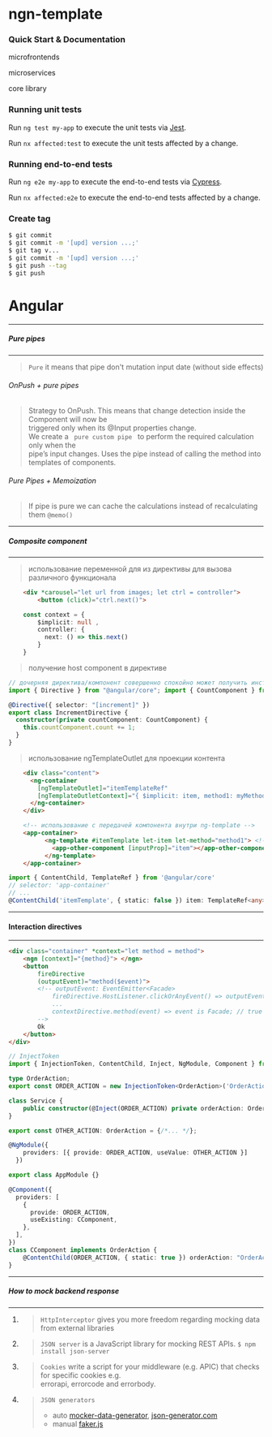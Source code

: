 # ngn-template

### Quick Start & Documentation

microfrontends

microservices

core library

### Running unit tests

Run `ng test my-app` to execute the unit tests via [Jest](https://jestjs.io).

Run `nx affected:test` to execute the unit tests affected by a change.

### Running end-to-end tests

Run `ng e2e my-app` to execute the end-to-end tests via [Cypress](https://www.cypress.io).

Run `nx affected:e2e` to execute the end-to-end tests affected by a change.

### Create tag

```bash
$ git commit
$ git commit -m '[upd] version ...;'
$ git tag v...
$ git commit -m '[upd] version ...;'
$ git push --tag
$ git push
```

# Angular

***
##### Pure pipes
***

> <p> <code>Pure</code> it means that pipe don't mutation input date (without side effects)</p>

###### OnPush + pure pipes

> <p>Strategy to OnPush. This means that change detection inside the Component will now be </br> triggered only when its @Input properties change.</br>
> We create a <code> pure custom pipe </code> to perform the required calculation only when the </br> pipe’s input changes. Uses the pipe instead of calling the method into templates of components.</br> </p>

###### Pure Pipes + Memoization

> <p>If pipe is pure we can cache the calculations instead of recalculating them <code>@memo()</code></p>

***
##### Composite component
***

> <p> использование переменной для из директивы для вызова различного функционала </p> 

```html
    <div *carousel="let url from images; let ctrl = controller"> 
        <button (click)="ctrl.next()">
```

```ts
    const context = {
        $implicit: null ,
        controller: {
          next: () => this.next()
        }
    }
```

> <p> получение host component в директиве </p>

```ts
// дочерняя директива/компонент совершенно спокойно может получить инстанс родителя через DI
import { Directive } from "@angular/core"; import { CountComponent } from "./count.component";

@Directive({ selector: "[increment]" })
export class IncrementDirective {
  constructor(private countComponent: CountComponent) {
    this.countComponent.count += 1;
  }
}
```

> <p> использование ngTemplateOutlet для проекции контента </p>

```html
    <div class="content">
      <ng-container
        [ngTemplateOutlet]="itemTemplateRef"
        [ngTemplateOutletContext]="{ $implicit: item, method1: myMethod }" ><!-- переменная, которая передается в шаблон -->
      </ng-container>
    </div>

    <!-- использование с передачей компонента внутри ng-template -->
    <app-container>
          <ng-template #itemTemplate let-item let-method="method1"> <!-- переменная полученная шаблоном -->
            <app-other-component [inputProp]="item"></app-other-component>
          </ng-template>
    </app-container>
```

```ts
import { ContentChild, TemplateRef } from '@angular/core'
// selector: 'app-container'
// ...
@ContentChild('itemTemplate', { static: false }) item: TemplateRef<any>;
```

***
#### Interaction directives
***

```html
<div class="container" *context="let method = method">
    <ngn [context]="{method}"> </ngn>
    <button
        fireDirective
        (outputEvent)="method($event)">
        <!-- outputEvent: EventEmitter<Facade>
            fireDirective.HostListener.clickOrAnyEvent() => outputEvent.emit(facade);
            ...
            contextDirective.method(event) => event is Facade; // true
        -->
        Ok
    </button>
</div>
```

```ts
// InjectToken
import { InjectionToken, ContentChild, Inject, NgModule, Component } from '@angular/core';

type OrderAction;
export const ORDER_ACTION = new InjectionToken<OrderAction>('OrderAction');

class Service {
    public constructor(@Inject(ORDER_ACTION) private orderAction: OrderAction) {}
}

export const OTHER_ACTION: OrderAction = {/*... */};

@NgModule({
    providers: [{ provide: ORDER_ACTION, useValue: OTHER_ACTION }]
  })

export class AppModule {}

@Component({
  providers: [
    {
      provide: ORDER_ACTION,
      useExisting: CComponent,
    },
  ],
})
class CComponent implements OrderAction { 
    @ContentChild(ORDER_ACTION, { static: true }) orderAction: "OrderAction"; // this OTHER_ACTION for AppModule
}
```

***
##### How to mock backend response
***

1. > `HttpInterceptor` gives you more freedom regarding mocking data from external libraries
2. > `JSON server`  is a JavaScript library for mocking REST APIs. `$ npm install json-server`
3. > `Cookies` write a script for your middleware (e.g. APIC) that checks for specific cookies e.g. </br> errorapi, errorcode and errorbody. 
4. > `JSON generators`
   >  - auto [mocker-data-generator](https://github.com/danibram/mocker-data-generator), 
   >  [json-generator.com](http://www.json-generator.com)
   >  - manual [faker.js](https://github.com/Marak/faker.js)

